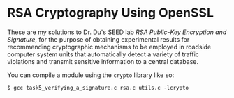 # RSA Cryptography Using OpenSSL

These are my solutions to Dr. Du's SEED lab *RSA Public-Key Encryption and Signature*, for the purpose of obtaining experimental results for recommending cryptographic mechanisms to be employed in roadside computer system units that automatically detect a variety of traffic violations and transmit sensitive information to a central database.  

You can compile a module using the `crypto` library like so:

```
$ gcc task5_verifying_a_signature.c rsa.c utils.c -lcrypto
```